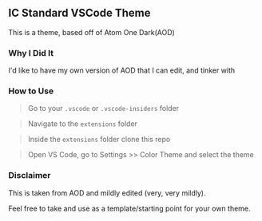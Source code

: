 ## IC Standard VSCode Theme

This is a theme, based off of Atom One Dark(AOD)

### Why I Did It

I'd like to have my own version of AOD that I can edit, and tinker with


### How to Use

> Go to your `.vscode` or `.vscode-insiders` folder 

> Navigate to the `extensions` folder

> Inside the `extensions` folder clone this repo

> Open VS Code, go to Settings >> Color Theme and select the theme

### Disclaimer

This is taken from AOD and mildly edited (very, very mildly).

Feel free to take and use as a template/starting point for your own theme.


